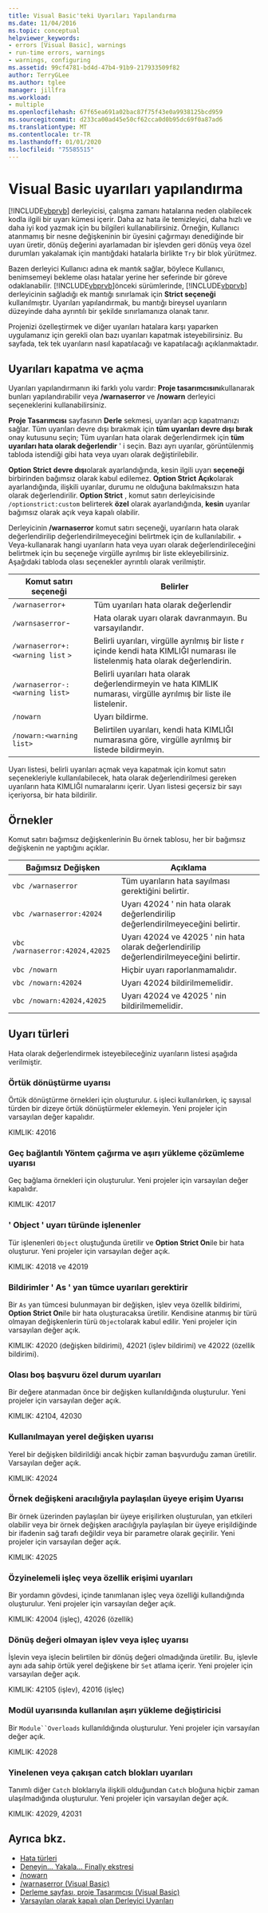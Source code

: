```yaml
---
title: Visual Basic'teki Uyarıları Yapılandırma
ms.date: 11/04/2016
ms.topic: conceptual
helpviewer_keywords:
- errors [Visual Basic], warnings
- run-time errors, warnings
- warnings, configuring
ms.assetid: 99cf4781-bd4d-47b4-91b9-217933509f82
author: TerryGLee
ms.author: tglee
manager: jillfra
ms.workload:
- multiple
ms.openlocfilehash: 67f65ea691a02bac87f75f43e0a9938125bcd959
ms.sourcegitcommit: d233ca00ad45e50cf62cca0d0b95dc69f0a87ad6
ms.translationtype: MT
ms.contentlocale: tr-TR
ms.lasthandoff: 01/01/2020
ms.locfileid: "75585515"
---
```

# <a name="configuring-warnings-in-visual-basic"></a>Visual Basic uyarıları yapılandırma

[!INCLUDE[vbprvb](../code-quality/includes/vbprvb_md.md)] derleyicisi, çalışma zamanı hatalarına neden olabilecek kodla ilgili bir uyarı kümesi içerir. Daha az hata ile temizleyici, daha hızlı ve daha iyi kod yazmak için bu bilgileri kullanabilirsiniz. Örneğin, Kullanıcı atanmamış bir nesne değişkeninin bir üyesini çağırmayı denediğinde bir uyarı üretir, dönüş değerini ayarlamadan bir işlevden geri dönüş veya özel durumları yakalamak için mantığdaki hatalarla birlikte `Try` bir blok yürütmez.

Bazen derleyici Kullanıcı adına ek mantık sağlar, böylece Kullanıcı, benimsemeyi bekleme olası hatalar yerine her seferinde bir göreve odaklanabilir. [!INCLUDE[vbprvb](../code-quality/includes/vbprvb_md.md)]önceki sürümlerinde, [!INCLUDE[vbprvb](../code-quality/includes/vbprvb_md.md)] derleyicinin sağladığı ek mantığı sınırlamak için **Strict seçeneği** kullanılmıştır. Uyarıları yapılandırmak, bu mantığı bireysel uyarıların düzeyinde daha ayrıntılı bir şekilde sınırlamanıza olanak tanır.

Projenizi özelleştirmek ve diğer uyarıları hatalara karşı yaparken uygulamanız için gerekli olan bazı uyarıları kapatmak isteyebilirsiniz. Bu sayfada, tek tek uyarıların nasıl kapatılacağı ve kapatılacağı açıklanmaktadır.

## <a name="turning-warnings-off-and-on"></a>Uyarıları kapatma ve açma
Uyarıları yapılandırmanın iki farklı yolu vardır: **Proje tasarımcısını**kullanarak bunları yapılandırabilir veya **/warnaserror** ve **/nowarn** derleyici seçeneklerini kullanabilirsiniz.

**Proje Tasarımcısı** sayfasının **Derle** sekmesi, uyarıları açıp kapatmanızı sağlar. Tüm uyarıları devre dışı bırakmak için **tüm uyarıları devre dışı bırak** onay kutusunu seçin; Tüm uyarıları hata olarak değerlendirmek için **tüm uyarıları hata olarak değerlendir** ' i seçin. Bazı ayrı uyarılar, görüntülenmiş tabloda istendiği gibi hata veya uyarı olarak değiştirilebilir.

**Option Strict** **devre dışı**olarak ayarlandığında, kesin ilgili uyarı **seçeneği** birbirinden bağımsız olarak kabul edilemez. **Option Strict** **Açık**olarak ayarlandığında, ilişkili uyarılar, durumu ne olduğuna bakılmaksızın hata olarak değerlendirilir. **Option Strict** , komut satırı derleyicisinde `/optionstrict:custom` belirterek **özel** olarak ayarlandığında, **kesin** uyarılar bağımsız olarak açık veya kapalı olabilir.

Derleyicinin **/warnaserror** komut satırı seçeneği, uyarıların hata olarak değerlendirilip değerlendirilmeyeceğini belirtmek için de kullanılabilir. \+ Veya-kullanarak hangi uyarıların hata veya uyarı olarak değerlendirileceğini belirtmek için bu seçeneğe virgülle ayrılmış bir liste ekleyebilirsiniz. Aşağıdaki tabloda olası seçenekler ayrıntılı olarak verilmiştir.

|Komut satırı seçeneği|Belirler|
| - |---------------|
|`/warnaserror+`|Tüm uyarıları hata olarak değerlendir|
|`/warnsaserror`-|Hata olarak uyarı olarak davranmayın. Bu varsayılandır.|
|`/warnaserror+:<warning list` `>`|Belirli uyarıları, virgülle ayrılmış bir liste r içinde kendi hata KIMLIĞI numarası ile listelenmiş hata olarak değerlendirin.|
|`/warnaserror-:<warning list>`|Belirli uyarıları hata olarak değerlendirmeyin ve hata KIMLIK numarası, virgülle ayrılmış bir liste ile listelenir.|
|`/nowarn`|Uyarı bildirme.|
|`/nowarn:<warning list>`|Belirtilen uyarıları, kendi hata KIMLIĞI numarasına göre, virgülle ayrılmış bir listede bildirmeyin.|

Uyarı listesi, belirli uyarıları açmak veya kapatmak için komut satırı seçenekleriyle kullanılabilecek, hata olarak değerlendirilmesi gereken uyarıların hata KIMLIĞI numaralarını içerir. Uyarı listesi geçersiz bir sayı içeriyorsa, bir hata bildirilir.

## <a name="examples"></a>Örnekler
Komut satırı bağımsız değişkenlerinin Bu örnek tablosu, her bir bağımsız değişkenin ne yaptığını açıklar.

|Bağımsız Değişken|Açıklama|
|--------------|-----------------|
|`vbc /warnaserror`|Tüm uyarıların hata sayılması gerektiğini belirtir.|
|`vbc /warnaserror:42024`|Uyarı 42024 ' nin hata olarak değerlendirilip değerlendirilmeyeceğini belirtir.|
|`vbc /warnaserror:42024,42025`|Uyarı 42024 ve 42025 ' nin hata olarak değerlendirilip değerlendirilmeyeceğini belirtir.|
|`vbc /nowarn`|Hiçbir uyarı raporlanmamalıdır.|
|`vbc /nowarn:42024`|Uyarı 42024 bildirilmemelidir.|
|`vbc /nowarn:42024,42025`|Uyarı 42024 ve 42025 ' nin bildirilmemelidir.|

## <a name="types-of-warnings"></a>Uyarı türleri
Hata olarak değerlendirmek isteyebileceğiniz uyarıların listesi aşağıda verilmiştir.

### <a name="implicit-conversion-warning"></a>Örtük dönüştürme uyarısı
Örtük dönüştürme örnekleri için oluşturulur. `&` işleci kullanılırken, iç sayısal türden bir dizeye örtük dönüştürmeler eklemeyin. Yeni projeler için varsayılan değer kapalıdır.

KIMLIK: 42016

### <a name="late-bound-method-invocation-and-overload-resolution-warning"></a>Geç bağlantılı Yöntem çağırma ve aşırı yükleme çözümleme uyarısı
Geç bağlama örnekleri için oluşturulur. Yeni projeler için varsayılan değer kapalıdır.

KIMLIK: 42017

### <a name="operands-of-type-object-warnings"></a>' Object ' uyarı türünde işlenenler
Tür işlenenleri `Object` oluştuğunda üretilir ve **Option Strict On**ile bir hata oluşturur. Yeni projeler için varsayılan değer açık.

KIMLIK: 42018 ve 42019

### <a name="declarations-require-as-clause-warnings"></a>Bildirimler ' As ' yan tümce uyarıları gerektirir
Bir `As` yan tümcesi bulunmayan bir değişken, işlev veya özellik bildirimi, **Option Strict On**ile bir hata oluşturacaksa üretilir. Kendisine atanmış bir türü olmayan değişkenlerin türü `Object`olarak kabul edilir. Yeni projeler için varsayılan değer açık.

KIMLIK: 42020 (değişken bildirimi), 42021 (işlev bildirimi) ve 42022 (özellik bildirimi).

### <a name="possible-null-reference-exception-warnings"></a>Olası boş başvuru özel durum uyarıları
Bir değere atanmadan önce bir değişken kullanıldığında oluşturulur. Yeni projeler için varsayılan değer açık.

KIMLIK: 42104, 42030

### <a name="unused-local-variable-warning"></a>Kullanılmayan yerel değişken uyarısı
Yerel bir değişken bildirildiği ancak hiçbir zaman başvurduğu zaman üretilir. Varsayılan değer açık.

KIMLIK: 42024

### <a name="access-of-shared-member-through-instance-variable-warning"></a>Örnek değişkeni aracılığıyla paylaşılan üyeye erişim Uyarısı
Bir örnek üzerinden paylaşılan bir üyeye erişilirken oluşturulan, yan etkileri olabilir veya bir örnek değişken aracılığıyla paylaşılan bir üyeye erişildiğinde bir ifadenin sağ tarafı değildir veya bir parametre olarak geçirilir. Yeni projeler için varsayılan değer açık.

KIMLIK: 42025

### <a name="recursive-operator-or-property-access-warnings"></a>Özyinelemeli işleç veya özellik erişimi uyarıları
Bir yordamın gövdesi, içinde tanımlanan işleç veya özelliği kullandığında oluşturulur. Yeni projeler için varsayılan değer açık.

KIMLIK: 42004 (işleç), 42026 (özellik)

### <a name="function-or-operator-without-return-value-warning"></a>Dönüş değeri olmayan işlev veya işleç uyarısı
İşlevin veya işlecin belirtilen bir dönüş değeri olmadığında üretilir. Bu, işlevle aynı ada sahip örtük yerel değişkene bir `Set` atlama içerir. Yeni projeler için varsayılan değer açık.

KIMLIK: 42105 (işlev), 42016 (işleç)

### <a name="overloads-modifier-used-in-a-module-warning"></a>Modül uyarısında kullanılan aşırı yükleme değiştiricisi
Bir `Module``Overloads` kullanıldığında oluşturulur. Yeni projeler için varsayılan değer açık.

KIMLIK: 42028

### <a name="duplicate-or-overlapping-catch-blocks-warnings"></a>Yinelenen veya çakışan catch blokları uyarıları
Tanımlı diğer `Catch` bloklarıyla ilişkili olduğundan `Catch` bloğuna hiçbir zaman ulaşılmadığında oluşturulur. Yeni projeler için varsayılan değer açık.

KIMLIK: 42029, 42031

## <a name="see-also"></a>Ayrıca bkz.

- [Hata türleri](/dotnet/visual-basic/programming-guide/language-features/error-types)
- [Deneyin... Yakala... Finally ekstresi](/dotnet/visual-basic/language-reference/statements/try-catch-finally-statement)
- [/nowarn](/dotnet/visual-basic/reference/command-line-compiler/nowarn)
- [/warnaserror (Visual Basic)](/dotnet/visual-basic/reference/command-line-compiler/warnaserror)
- [Derleme sayfası, proje Tasarımcısı (Visual Basic)](../ide/reference/compile-page-project-designer-visual-basic.md)
- [Varsayılan olarak kapalı olan Derleyici Uyarıları](/cpp/preprocessor/compiler-warnings-that-are-off-by-default)
